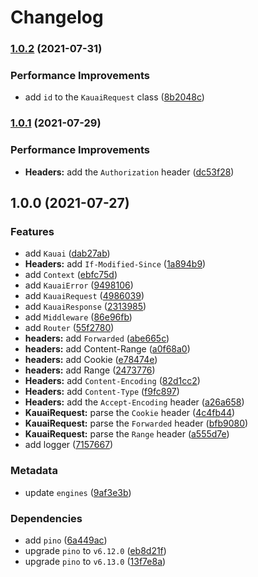 # Changelog

### [1.0.2](https://github.com/b2broker/kauai/compare/v1.0.1...v1.0.2) (2021-07-31)

### Performance Improvements

- add `id` to the `KauaiRequest` class ([8b2048c](https://github.com/b2broker/kauai/commit/8b2048cdda85dba7d3b05824b074b41ded8a1b2e))

### [1.0.1](https://github.com/b2broker/kauai/compare/v1.0.0...v1.0.1) (2021-07-29)

### Performance Improvements

- **Headers:** add the `Authorization` header ([dc53f28](https://github.com/b2broker/kauai/commit/dc53f28a5bd7267f8eca3cdf640993afb5c34a45))

## 1.0.0 (2021-07-27)

### Features

- add `Kauai` ([dab27ab](https://github.com/b2broker/kauai/commit/dab27ab82e5995b2a062b69d4d1308abc48c9e28))
- **Headers:** add `If-Modified-Since` ([1a894b9](https://github.com/b2broker/kauai/commit/1a894b99806eb37ba21400aaa5fcbff49022425b))
- add `Context` ([ebfc75d](https://github.com/b2broker/kauai/commit/ebfc75da9037280b9f3ebfbb8c301fe5f6ddf30f))
- add `KauaiError` ([9498106](https://github.com/b2broker/kauai/commit/949810618e9f96b178376a8604d9c4e146d0a701))
- add `KauaiRequest` ([4986039](https://github.com/b2broker/kauai/commit/4986039f9050e3c2619a6ee73781958a457e8f3b))
- add `KauaiResponse` ([2313985](https://github.com/b2broker/kauai/commit/23139857603b301d40a4bb3502b4245384d127b0))
- add `Middleware` ([86e96fb](https://github.com/b2broker/kauai/commit/86e96fb548ce68de8294626eaf0f4ffbdfa7ab82))
- add `Router` ([55f2780](https://github.com/b2broker/kauai/commit/55f27806fdb7499b5174f8f44303aa4f31f00a97))
- **headers:** add `Forwarded` ([abe665c](https://github.com/b2broker/kauai/commit/abe665cdf00d0ad1957d6682e4e1dd824ddf0d02))
- **headers:** add Content-Range ([a0f68a0](https://github.com/b2broker/kauai/commit/a0f68a0d8621690229be04389ad6d921ce529fca))
- **headers:** add Cookie ([e78474e](https://github.com/b2broker/kauai/commit/e78474ef61dbdf62255a3b03f767d9c27542a110))
- **headers:** add Range ([2473776](https://github.com/b2broker/kauai/commit/247377654c233ce78f32437ffd91f646124439a0))
- **Headers:** add `Content-Encoding` ([82d1cc2](https://github.com/b2broker/kauai/commit/82d1cc25aa43cdeb1e1da288002923768a632ed4))
- **Headers:** add `Content-Type` ([f9fc897](https://github.com/b2broker/kauai/commit/f9fc8974c9d76eb09005169462edd8f7b3892bf9))
- **Headers:** add the `Accept-Encoding` header ([a26a658](https://github.com/b2broker/kauai/commit/a26a6589cc1d3dd504fc395ec8d905256d49c07f))
- **KauaiRequest:** parse the `Cookie` header ([4c4fb44](https://github.com/b2broker/kauai/commit/4c4fb4427555e1c311570d214ee9cbd81555582e))
- **KauaiRequest:** parse the `Forwarded` header ([bfb9080](https://github.com/b2broker/kauai/commit/bfb908069147a6b76d1fa565a3a0981e6b90d176))
- **KauaiRequest:** parse the `Range` header ([a555d7e](https://github.com/b2broker/kauai/commit/a555d7ebbecb81a6dc55ef117658a7f257f74e5a))
- add logger ([7157667](https://github.com/b2broker/kauai/commit/7157667f7506c2b6f393454294c5edbbf382e7d0))

### Metadata

- update `engines` ([9af3e3b](https://github.com/b2broker/kauai/commit/9af3e3b48f221d4b3811506620903e2f3f11751c))

### Dependencies

- add `pino` ([6a449ac](https://github.com/b2broker/kauai/commit/6a449ac25e64be022752ea4b7b5c9cdef91cb631))
- upgrade `pino` to `v6.12.0` ([eb8d21f](https://github.com/b2broker/kauai/commit/eb8d21f49a8367fdeee2f87a3613c98935750629))
- upgrade `pino` to `v6.13.0` ([13f7e8a](https://github.com/b2broker/kauai/commit/13f7e8a92d4445db662dd7c2250dffacd845394a))
